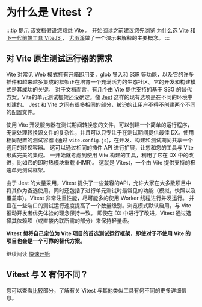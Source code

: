 # 为什么是 Vitest ？

:::tip 提示
该文档假设您熟悉 Vite 。 开始阅读之前建议您先浏览 [为什么选 Vite](https://cn.vitejs.dev/guide/why.html) 和 [下一代前端工具 ViteJS ](https://www.bilibili.com/video/BV1kh411Q7WN)， [尤雨溪](https://github.com/yyx990803)做了一个演示来解释的主要概念。
:::

## 对 Vite 原生测试运行器的需求

Vite 对常见 Web 模式拥有开箱即用支，glob 导入和 SSR 等功能，以及它的许多插件和越来越多集成的框架正在培育一个充满活力的生态社区。它的开发和构建模式是其成功的关键。 对于文档而言，有几个由 Vite 提供支持的基于 SSG 的替代方案。Vite的单元测试框架还没确定。像 [Jest](https://jestjs.io/zh-Hans/) 这样的现有选项是在不同的环境中创建的。 Jest 和 Vite 之间有很多相同的部分，被迫的让用户不得不创建两个不同的配置文件。

使用 Vite 开发服务器在测试期间转换您的文件，可以创建一个简单的运行程序，无需处理转换源文件的复杂性，并且可以只专注于在测试期间提供最佳 DX。使用相同配置的测试容器 (通过 `vite.config.js`)，在开发、构建和测试期间共享一个通用的转换容器。 这可以通过相同的插件 API 进行扩展，让您和您的工具与 Vite 形成完美的集成。 一开始就考虑到使用 Vite 构建的工具，利用了它在 DX 中的改进，比如它的即时热模块重载 (HMR)。 这就是 Vitest，一个由 Vite 提供支持的极速单元测试框架。

由于 Jest 的大量采用，Vitest 提供了一些兼容的API，允许大家在大多数项目中将其作为备选使用。同时还包括了进行单元测试时最常见的功能（模拟，快照以及覆盖率）。Vitest 非常注重性能，尽可能多的使用 Worker 线程进行并发运行。 并且在一些端口的测试运行速度提高了一个数量级别。浏览模式默认启用，与 Vite 推动开发者优先体验的理念保持一致。 即使在 DX 中进行了改进，Vitest 通过选择其依赖项（或直接内联所需的部分）来保持轻量级。

**Vitest 想将自己定位为 Vite 项目的首选测试运行框架，即使对于不使用 Vite 的项目也会是一个可靠的替代方案。**

继续阅读 [快速开始](./index)

## Vitest 与 X 有何不同？

您可以查看[比较](./comparisons)部分，了解有关 Vitest 与其他类似工具有何不同的更多详细信息。
